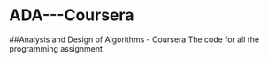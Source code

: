 ADA---Coursera
==============

##Analysis and Design of Algorithms - Coursera
The code for all the programming assignment
